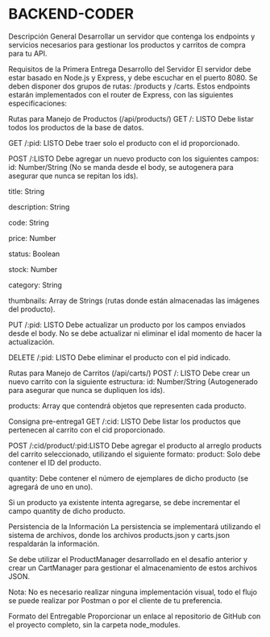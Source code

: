 # BACKEND-CODER

Descripción General
Desarrollar un servidor que contenga los endpoints y servicios necesarios para gestionar los productos y carritos de compra para tu API.

Requisitos de la Primera Entrega
Desarrollo del Servidor
El servidor debe estar basado en Node.js y Express, y debe escuchar en el puerto 8080. Se deben disponer dos grupos de rutas: /products y /carts. Estos endpoints estarán implementados con el router de Express, con las siguientes especificaciones:

Rutas para Manejo de Productos (/api/products/)
GET /: LISTO
Debe listar todos los productos de la base de datos.


GET /:pid: LISTO
Debe traer solo el producto con el id proporcionado.


POST /:LISTO
Debe agregar un nuevo producto con los siguientes campos:
id: Number/String (No se manda desde el body, se autogenera para asegurar que nunca se repitan los ids).

title: String

description: String

code: String

price: Number

status: Boolean

stock: Number

category: String

thumbnails: Array de Strings (rutas donde están almacenadas las imágenes del producto).



PUT /:pid: LISTO
Debe actualizar un producto por los campos enviados desde el body. No se debe actualizar ni eliminar el idal momento de hacer la actualización.


DELETE /:pid: LISTO
Debe eliminar el producto con el pid indicado.


Rutas para Manejo de Carritos (/api/carts/)
POST /: LISTO
Debe crear un nuevo carrito con la siguiente estructura:
id: Number/String (Autogenerado para asegurar que nunca se dupliquen los ids).

products: Array que contendrá objetos que representen cada producto.

Consigna pre-entrega1
GET /:cid: LISTO
Debe listar los productos que pertenecen al carrito con el cid proporcionado.


POST /:cid/product/:pid:LISTO
Debe agregar el producto al arreglo products del carrito seleccionado, utilizando el siguiente formato:
product: Solo debe contener el ID del producto.

quantity: Debe contener el número de ejemplares de dicho producto (se agregará de uno en uno).


Si un producto ya existente intenta agregarse, se debe incrementar el campo quantity de dicho producto.


Persistencia de la Información
La persistencia se implementará utilizando el sistema de archivos, donde los archivos products.json y carts.json respaldarán la información.

Se debe utilizar el ProductManager desarrollado en el desafío anterior y crear un CartManager para gestionar el almacenamiento de estos archivos JSON.

Nota: No es necesario realizar ninguna implementación visual, todo el flujo se puede realizar por Postman o por el cliente de tu preferencia.

Formato del Entregable
Proporcionar un enlace al repositorio de GitHub con el proyecto completo, sin la carpeta node_modules.
